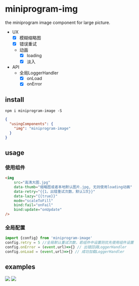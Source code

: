 # miniprogram-img
the miniprogram image component for large picture. 

* UX
  * [x] 模糊缩略图
  * [x] 错误重试
  * 动画
    * [x] loading
    * [x] 淡入
* API
  * 全局LoggerHandler
    * [x] onLoad
    * [x] onError

## install

```
npm i miniprogram-image -S
```

```json
{
  "usingComponents": {
    "img": "miniprogram-image"
  }
}
```

## usage

### 使用组件
```html
<img
    src="高清大图.jpg"
    data-thumb="缩略图或者本地默认图片.jpg, 无则使用loading动画"
    data-retry="{{1，出错重试次数，默认1次}}"
    data-lazy="{{true}}"
    mode="scaleToFill"
    bind:fail="onFail"
    bind:update="onUpdate"
/>
```

### 全局配置

```js
import {config} from 'miniprogram-image'
config.retry = 5 //全局默认重试次数，若组件中设置则优先使用组件设置
config.onError = (event,url)=>{} // 出错回调LoggerHandler
config.onLoad = (event,url)=>{} // 成功加载LoggerHandler
```


## examples

![](https://user-images.githubusercontent.com/6290356/48661254-45baa580-eaaa-11e8-8eb9-4096e42fec82.gif)
![](https://user-images.githubusercontent.com/6290356/48661253-44897880-eaaa-11e8-9ba0-b9b4da856514.gif)
